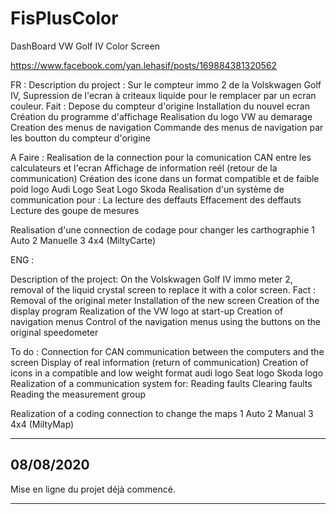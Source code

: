 # FisPlusColor

DashBoard VW Golf IV Color Screen  

https://www.facebook.com/yan.lehasif/posts/169884381320562

FR :
Description du project :
Sur le compteur immo 2 de la Volskwagen Golf IV, Supression de l'ecran à criteaux liquide pour le remplacer par un ecran couleur.
Fait :
Depose du compteur d'origine
Installation du nouvel ecran
Création du programme d'affichage
Realisation du logo VW au demarage
Creation des menus de navigation
Commande des menus de navigation par les boutton du compteur d'origine


A Faire :
Realisation de la connection pour la comunication CAN entre les calculateurs et l'ecran
Affichage de information reél (retour de la communication)
Création des icone dans un format compatible et de faible poid
logo Audi
Logo Seat
Logo Skoda
Realisation d'un système de communication pour :
 La lecture des deffauts
 Effacement des deffauts
 Lecture des goupe de mesures

Realisation d'une connection de codage pour changer les carthographie 1 Auto 2 Manuelle 3 4x4 (MiltyCarte)

ENG :


Description of the project:
On the Volskwagen Golf IV immo meter 2, removal of the liquid crystal screen to replace it with a color screen.
Fact :
Removal of the original meter
Installation of the new screen
Creation of the display program
Realization of the VW logo at start-up
Creation of navigation menus
Control of the navigation menus using the buttons on the original speedometer


To do :
Connection for CAN communication between the computers and the screen
Display of real information (return of communication)
Creation of icons in a compatible and low weight format
audi logo
Seat logo
Skoda logo
Realization of a communication system for:
 Reading faults
 Clearing faults
 Reading the measurement group

Realization of a coding connection to change the maps 1 Auto 2 Manual 3 4x4 (MiltyMap)

-----------
08/08/2020
-----------
Mise en ligne du projet déjà commencé.
________________________________________
